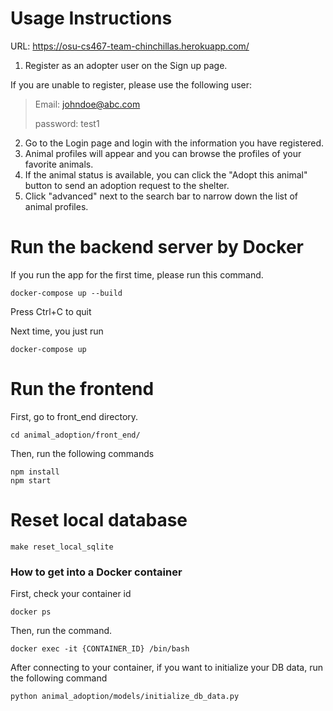 # Usage Instructions
URL: https://osu-cs467-team-chinchillas.herokuapp.com/

1. Register as an adopter user on the Sign up page.

  If you are unable to register, please use the following user:

  >Email: johndoe@abc.com
  >
  >password: test1

2. Go to the Login page and login with the information you have registered.
3. Animal profiles will appear and you can browse the profiles of your favorite animals.
4. If the animal status is available, you can click the "Adopt this animal" button to send an adoption request to the shelter.
5. Click "advanced" next to the search bar to narrow down the list of animal profiles.


# Run the backend server by Docker
If you run the app for the first time, please run this command.

```
docker-compose up --build
```

Press Ctrl+C to quit


Next time, you just run
```
docker-compose up
```

# Run the frontend
First, go to front_end directory.

```
cd animal_adoption/front_end/
```

Then, run the following commands
```
npm install
npm start
```

# Reset local database
```
make reset_local_sqlite
```

### How to get into a Docker container
First, check your container id
```
docker ps
```

Then, run the command.
```
docker exec -it {CONTAINER_ID} /bin/bash
```

After connecting to your container, if you want to initialize your DB data, run the following command
```
python animal_adoption/models/initialize_db_data.py 
```
